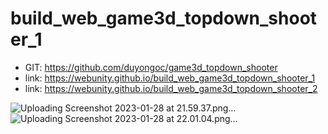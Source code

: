 # build_web_game3d_topdown_shooter_1

- GIT: https://github.com/duyongoc/game3d_topdown_shooter
- link: https://webunity.github.io/build_web_game3d_topdown_shooter_1
- link: https://webunity.github.io/build_web_game3d_topdown_shooter_2

![Uploading Screenshot 2023-01-28 at 21.59.37.png…]()
![Uploading Screenshot 2023-01-28 at 22.01.04.png…]()
